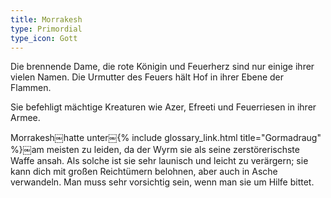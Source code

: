 ```yaml
---
title: Morrakesh
type: Primordial
type_icon: Gott
---
```


Die brennende Dame, die rote Königin und Feuerherz sind nur einige ihrer vielen Namen. Die Urmutter des Feuers hält Hof
in ihrer Ebene der Flammen.

Sie befehligt mächtige Kreaturen wie Azer, Efreeti und Feuerriesen in ihrer Armee.

Morrakesh￼hatte unter￼{% include glossary_link.html title="Gormadraug" %}￼am meisten zu leiden, da der Wyrm sie als seine zerstörerischste Waffe ansah. Als
solche ist sie sehr launisch und leicht zu verärgern; sie kann dich mit großen Reichtümern belohnen, aber auch in Asche
verwandeln. Man muss sehr vorsichtig sein, wenn man sie um Hilfe bittet.
